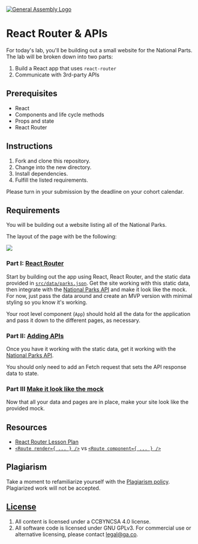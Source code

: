 [![General Assembly Logo](https://camo.githubusercontent.com/1a91b05b8f4d44b5bbfb83abac2b0996d8e26c92/687474703a2f2f692e696d6775722e636f6d2f6b6538555354712e706e67)](https://generalassemb.ly/education/web-development-immersive)

# React Router & APIs

For today's lab, you'll be building out a small website for the National Parts.
The lab will be broken down into two parts:

1. Build a React app that uses `react-router`
1. Communicate with 3rd-party APIs

## Prerequisites

- React
- Components and life cycle methods
- Props and state
- React Router

## Instructions

1. Fork and clone this repository.
1. Change into the new directory.
1. Install dependencies.
1. Fulfill the listed requirements.

Please turn in your submission by the deadline on your cohort calendar.

## Requirements

You will be building out a website listing all of the National Parks.

The layout of the page with be the following:

![](https://i.imgur.com/LfMFyCF.png)


### Part I: [React Router](part-i.md)

Start by building out the app using React, React Router, and the static data
provided in [`src/data/parks.json`](./src/data/parks.json). Get the site working
with this static data, then integrate with the [National Parks
API](https://www.nps.gov/subjects/developer/index.htm) and make it look like the
mock. For now, just pass the data around and create an MVP version with minimal
styling so you know it's working.

Your root level component (`App`) should hold all the data for the application
and pass it down to the different pages, as necessary.

### Part II: [Adding APIs](part-ii.md)

Once you have it working with the static data, get it working with the
[National Parks API](https://www.nps.gov/subjects/developer/index.htm).

You should only need to add an Fetch request that sets the API response data to
state.

### Part III [Make it look like the mock](https://drive.google.com/file/d/1DJS8ysB1N9Kp89_V_loagQiFNU_4jZoN/view?usp=sharing)

Now that all your data and pages are in place, make your site look like the
provided mock.

## Resources

- [React Router Lesson Plan](https://git.generalassemb.ly/ga-wdi-lessons/react-router)
- [`<Route render={ ... } />`](https://reacttraining.com/react-router/web/api/Route/render-func)
  vs
  [`<Route component={ ... } />`](https://reacttraining.com/react-router/web/api/Route/component)

## Plagiarism

Take a moment to refamiliarize yourself with the
[Plagiarism policy](https://git.generalassemb.ly/DC-WDI/Administrative/blob/master/plagiarism.md).
Plagiarized work will not be accepted.

## [License](LICENSE)

1.  All content is licensed under a CC­BY­NC­SA 4.0 license.
1.  All software code is licensed under GNU GPLv3. For commercial use or
    alternative licensing, please contact legal@ga.co.
